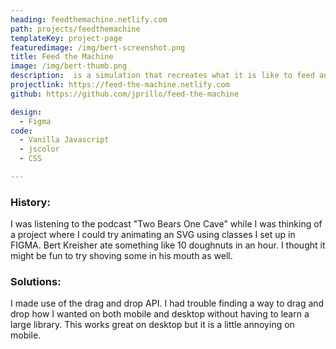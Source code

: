 ```yaml
---
heading: feedthemachine.netlify.com
path: projects/feedthemachine
templateKey: project-page
featuredimage: /img/bert-screenshot.png
title: Feed the Machine
image: /img/bert-thumb.png
description:  is a simulation that recreates what it is like to feed an overweight comedian endless doughtnuts. 
projectlink: https://feed-the-machine.netlify.com
github: https://github.com/jprillo/feed-the-machine

design:
  - Figma  
code: 
  - Vanilla Javascript 
  - jscolor 
  - CSS 

---
```


### History:
I was listening to the podcast "Two Bears One Cave" while I was thinking of a project where I could try animating an SVG using classes I set up in FIGMA. Bert Kreisher ate something like 10 doughnuts in an hour. I thought it might be fun to try shoving some in his mouth as well.  

### Solutions:
I made use of the drag and drop API.
I had trouble finding a way to drag and drop how I wanted on both mobile and desktop without having to learn a large library. This works great on desktop but it is a little annoying on mobile. 



